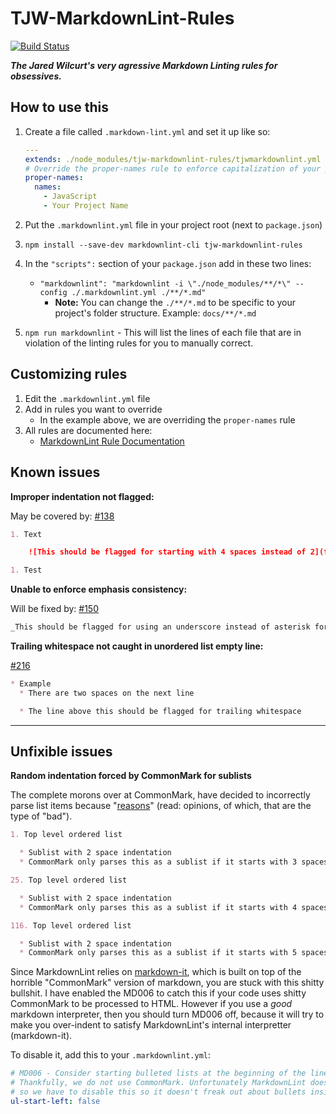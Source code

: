# TJW-MarkdownLint-Rules

[![Build Status](https://travis-ci.org/TheJaredWilcurt/tjw-markdownlint-rules.svg?branch=master)](https://travis-ci.org/TheJaredWilcurt/tjw-markdownlint-rules)


***The Jared Wilcurt's very agressive Markdown Linting rules for obsessives.***


## How to use this

1. Create a file called `.markdown-lint.yml` and set it up like so:

   ```yml
   ---
   extends: ./node_modules/tjw-markdownlint-rules/tjwmarkdownlint.yml
   # Override the proper-names rule to enforce capitalization of your project's name and other proper nouns
   proper-names:
     names:
       - JavaScript
       - Your Project Name
   ```

1. Put the `.markdownlint.yml` file in your project root (next to `package.json`)
1. `npm install --save-dev markdownlint-cli tjw-markdownlint-rules`
1. In the `"scripts":` section of your `package.json` add in these two lines:
    * `"markdownlint": "markdownlint -i \"./node_modules/**/*\" --config ./.markdownlint.yml ./**/*.md"`
        * **Note:** You can change the `./**/*.md` to be specific to your project's folder structure. Example: `docs/**/*.md`
1. `npm run markdownlint` - This will list the lines of each file that are in violation of the linting rules for you to manually correct.


## Customizing rules

1. Edit the `.markdownlint.yml` file
1. Add in rules you want to override
    * In the example above, we are overriding the `proper-names` rule
1. All rules are documented here:
    * [MarkdownLint Rule Documentation](https://github.com/DavidAnson/markdownlint/blob/master/doc/Rules.md)


## Known issues

**Improper indentation not flagged:**

May be covered by: [#138](https://github.com/DavidAnson/markdownlint/issues/138)

```markdown
1. Text

    ![This should be flagged for starting with 4 spaces instead of 2](file.png)

1. Test
```

**Unable to enforce emphasis consistency:**

Will be fixed by: [#150](https://github.com/DavidAnson/markdownlint/issues/150)

```markdown
_This should be flagged for using an underscore instead of asterisk for emphasis_
```

**Trailing whitespace not caught in unordered list empty line:**

[#216](https://github.com/DavidAnson/markdownlint/issues/216)

```markdown
* Example
  * There are two spaces on the next line

  * The line above this should be flagged for trailing whitespace
```

* * *

## Unfixible issues

**Random indentation forced by CommonMark for sublists**

The complete morons over at CommonMark, have decided to incorrectly parse list items because "[reasons](https://spec.commonmark.org/0.29/#motivation)" (read: opinions, of which, that are the type of "bad").

```markdown
1. Top level ordered list

  * Sublist with 2 space indentation
  * CommonMark only parses this as a sublist if it starts with 3 spaces.
```

```markdown
25. Top level ordered list

  * Sublist with 2 space indentation
  * CommonMark only parses this as a sublist if it starts with 4 spaces.
```

```markdown
116. Top level ordered list

  * Sublist with 2 space indentation
  * CommonMark only parses this as a sublist if it starts with 5 spaces.
```

Since MarkdownLint relies on [markdown-it](https://markdown-it.github.io), which is built on top of the horrible "CommonMark" version of markdown, you are stuck with this shitty bullshit. I have enabled the MD006 to catch this if your code uses shitty CommonMark to be processed to HTML. However if you use a *good* markdown interpreter, then you should turn MD006 off, because it will try to make you over-indent to satisfy MarkdownLint's internal interpretter (markdown-it).

To disable it, add this to your `.markdownlint.yml`:

```yml
# MD006 - Consider starting bulleted lists at the beginning of the line.
# Thankfully, we do not use CommonMark. Unfortunately MarkdownLint does,
# so we have to disable this so it doesn't freak out about bullets inside numbered lists.
ul-start-left: false
```
